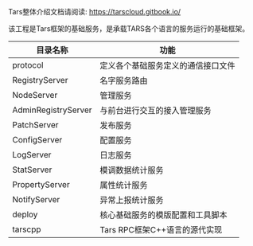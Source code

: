 Tars整体介绍文档请阅读: https://tarscloud.gitbook.io/

该工程是Tars框架的基础服务，是承载TARS各个语言的服务运行的基础框架。


目录名称 |功能
----------------------|----------------
protocol              |定义各个基础服务定义的通信接口文件
RegistryServer        |名字服务路由
NodeServer            |管理服务
AdminRegistryServer   |与前台进行交互的接入管理服务
PatchServer           |发布服务
ConfigServer          |配置服务
LogServer             |日志服务
StatServer            |模调数据统计服务
PropertyServer        |属性统计服务
NotifyServer          |异常上报统计服务
deploy                |核心基础服务的模版配置和工具脚本
tarscpp               |Tars RPC框架C++语言的源代实现
